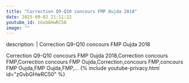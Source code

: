 ```yaml
---
title: "Correction Q9-Q10 concours FMP Oujda 2018"
date: 2025-09-02 21:11:22 
youtube_id: zGvbGHwRC50
image: ""
---
```

description: |
  Correction Q9-Q10 concours FMP Oujda 2018
  
  
  Correction Q9-Q10 concours FMP Oujda 2018,Correction concours FMP,Correction concours FMP Oujda,Correction,concours FMP,concours FMP Oujda,FMP Oujda,FMP,...
{% include youtube-privacy.html id="zGvbGHwRC50" %}
